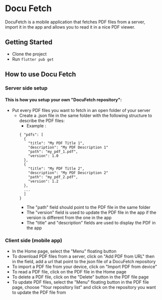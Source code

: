 # Docu Fetch

DocuFetch is a mobile application that fetches PDF files from a server, import it in the app and allows you to read it in a nice PDF viewer.

## Getting Started

- Clone the project
- Run `flutter pub get`


## How to use Docu Fetch


### Server side setup

#### This is how you setup your own "DocuFetch repository":

- Put every PDF files you want to fetch in an open folder of your server
  - Create a .json file in the same folder with the following structure to describe the PDF files:
      - Example :
    ```
    { "pdfs": [
      {
        "title": "My PDF Title 1",
        "description": "My PDF Description 1"
        "path": "my_pdf_1.pdf",
        "version": 1.0
      },
      {
        "title": "My PDF Title 2",
        "description": "My PDF Description 2"
        "path": "my_pdf_2.pdf",
        "version": 1.2
      },
      ...
      ]
    }
    ```
    - The "path" field should point to the PDF file in the same folder
    - The "version" field is used to update the PDF file in the app if the version is different from the one in the app
    - The "title" and "description" fields are used to display the PDF in the app

### Client side (mobile app)

- In the Home page, select the "Menu" floating button
- To download PDF files from a server, click on "Add PDF from URL" then in the field, add a url that point to the json file of a DocuFetch repository
- To import a PDF file from your device, click on "Import PDF from device"
- To read a PDF file, click on the PDF file in the Home page
- To delete a PDF file, click on the "Delete" button in the PDF file page
- To update PDF files, select the "Menu" floating button in the PDF file page, choose "Your repository list" and click on the repository you want to update the PDF file from

